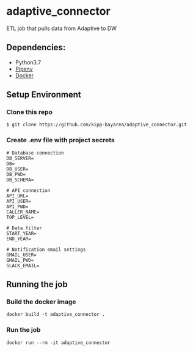 # adaptive_connector
ETL job that pulls data from Adaptive to DW

## Dependencies:
* Python3.7
* [Pipenv](https://pipenv.readthedocs.io/en/latest/)
* [Docker](https://www.docker.com/)

## Setup Environment

### Clone this repo
```
$ git clone https://github.com/kipp-bayarea/adaptive_connector.git
```

### Create .env file with project secrets
```
# Database connection
DB_SERVER=
DB=
DB_USER=
DB_PWD=
DB_SCHEMA=

# API connection
API_URL=
API_USER=
API_PWD=
CALLER_NAME=
TOP_LEVEL=

# Data filter
START_YEAR=
END_YEAR=

# Notification email settings
GMAIL_USER=
GMAIL_PWD=
SLACK_EMAIL=
```

## Running the job

### Build the docker image
```
docker build -t adaptive_connector .
```

### Run the job
```
docker run --rm -it adaptive_connector
```
